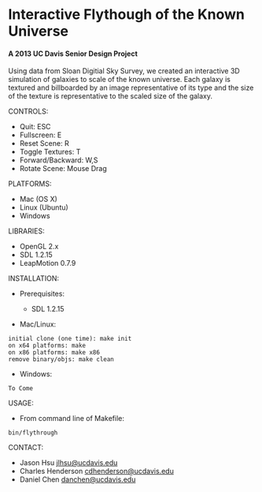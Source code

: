 Interactive Flythough of the Known Universe
======================
#### A 2013 UC Davis Senior Design Project ####

Using data from Sloan Digitial Sky Survey, we created an interactive 3D simulation of galaxies to scale of the known universe. Each galaxy is textured and billboarded by an image representative of its type and the size of the texture is representative to the scaled size of the galaxy.

CONTROLS:
- Quit: ESC
- Fullscreen: E
- Reset Scene: R
- Toggle Textures: T
- Forward/Backward: W,S
- Rotate Scene: Mouse Drag

PLATFORMS:
- Mac (OS X)
- Linux (Ubuntu)
- Windows

LIBRARIES:
- OpenGL 2.x
- SDL 1.2.15
- LeapMotion 0.7.9

INSTALLATION:
- Prerequisites:
    - SDL 1.2.15

- Mac/Linux:
```
initial clone (one time): make init
on x64 platforms: make
on x86 platforms: make x86
remove binary/objs: make clean
```
- Windows:
```
To Come
```
USAGE:
- From command line of Makefile:
```
bin/flythrough
```

CONTACT:
- Jason Hsu <jlhsu@ucdavis.edu>
- Charles Henderson <cdhenderson@ucdavis.edu>
- Daniel Chen <danchen@ucdavis.edu>
